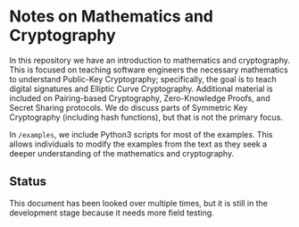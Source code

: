 # Notes on Mathematics and Cryptography

In this repository we have an introduction to mathematics and cryptography.
This is focused on teaching software engineers the necessary mathematics 
to understand Public-Key Cryptography;
specifically, the goal is to teach digital signatures
and Elliptic Curve Cryptography.
Additional material is included on Pairing-based Cryptography,
Zero-Knowledge Proofs, and Secret Sharing protocols.
We do discuss parts of Symmetric Key Cryptography (including hash functions),
but that is not the primary focus.

In `/examples`, we include Python3 scripts for most of the examples.
This allows individuals to modify the examples from the text
as they seek a deeper understanding of the mathematics and cryptography.

## Status

This document has been looked over multiple times,
but it is still in the development stage because it needs more field testing.
